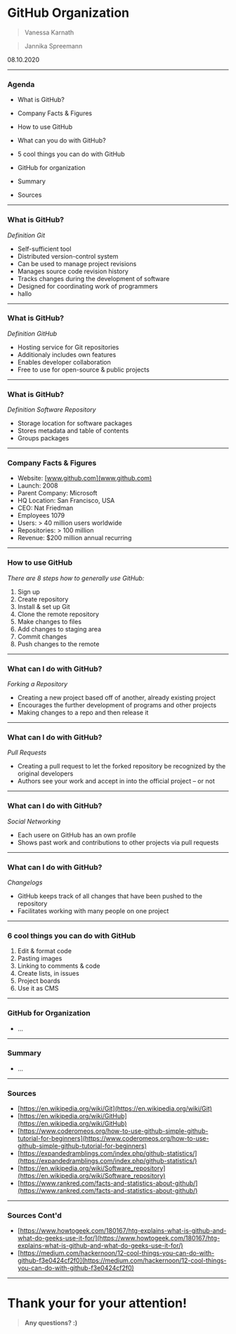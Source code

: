 # GitHub Organization

> Vanessa Karnath

> Jannika Spreemann

08.10.2020

---
### Agenda

* What is GitHub?

* Company Facts & Figures

* How to use GitHub

* What can you do with GitHub?

* 5 cool things you can do with GitHub

* GitHub for organization

* Summary

* Sources

---
### What is GitHub?

 _Definition Git_
* Self-sufficient tool
* Distributed version-control system
* Can be used to manage project revisions
* Manages source code revision history 
* Tracks changes during the development of software
* Designed for coordinating work of programmers
* hallo

---
### What is GitHub?

_Definition GitHub_
* Hosting service for Git repositories
* Additionaly includes own features
* Enables developer collaboration
* Free to use for open-source & public projects

---
### What is GitHub?

_Definition Software Repository_
* Storage location for software packages
* Stores metadata and table of contents
* Groups packages

---
### Company Facts & Figures

* Website: [www.github.com](www.github.com)
* Launch: 2008
* Parent Company: Microsoft
* HQ Location: San Francisco, USA
* CEO: Nat Friedman
* Employees 1079
* Users: > 40 million users worldwide
* Repositories: > 100 million
* Revenue: $200 million annual recurring



---
### How to use GitHub

_There are 8 steps how to generally use GitHub:_

1. Sign up
2. Create repository
3. Install & set up Git
4. Clone the remote repository
5. Make changes to files
6. Add changes to staging area
7. Commit changes
8. Push changes to the remote


---
### What can I do with GitHub?

_Forking a Repository_

* Creating a new project based off of another, already existing project  
* Encourages the further development of programs and other projects
* Making changes to a repo and then release it

---

### What can I do with GitHub?

_Pull Requests_

* Creating a pull request to let the forked repository be recognized by the original developers
* Authors see your work and accept in into the official project – or not

---

### What can I do with GitHub?

_Social Networking_

* Each usere on GitHub has an own profile
* Shows past work and contributions to other projects via pull requests

---

### What can I do with GitHub?

_Changelogs_

* GitHub keeps track of all changes that have been pushed to the repository
* Facilitates working with many people on one project

---

### 6 cool things you can do with GitHub

1. Edit & format code
2. Pasting images
3. Linking to comments & code
4. Create lists, in issues
5. Project boards
6. Use it as CMS

---
### GitHub for Organization

* ...

---
### Summary

* ...

---
### Sources

* [https://en.wikipedia.org/wiki/Git](https://en.wikipedia.org/wiki/Git)
* [https://en.wikipedia.org/wiki/GitHub](https://en.wikipedia.org/wiki/GitHub)
* [https://www.coderomeos.org/how-to-use-github-simple-github-tutorial-for-beginners](https://www.coderomeos.org/how-to-use-github-simple-github-tutorial-for-beginners)
* [https://expandedramblings.com/index.php/github-statistics/](https://expandedramblings.com/index.php/github-statistics/)
* [https://en.wikipedia.org/wiki/Software_repository](https://en.wikipedia.org/wiki/Software_repository)
* [https://www.rankred.com/facts-and-statistics-about-github/](https://www.rankred.com/facts-and-statistics-about-github/)

---
### Sources Cont'd

* [https://www.howtogeek.com/180167/htg-explains-what-is-github-and-what-do-geeks-use-it-for/](https://www.howtogeek.com/180167/htg-explains-what-is-github-and-what-do-geeks-use-it-for/)
* [https://medium.com/hackernoon/12-cool-things-you-can-do-with-github-f3e0424cf2f0](https://medium.com/hackernoon/12-cool-things-you-can-do-with-github-f3e0424cf2f0)
---

# Thank your for your attention!
> #### Any questions? :)



